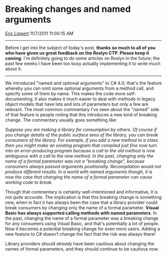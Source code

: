 # Breaking changes and named arguments

[Eric Lippert](https://social.msdn.microsoft.com/profile/Eric%20Lippert) 11/7/2011 11:00:15 AM

-----

Before I get into the subject of today's post, **thanks so much to all of you who have given us great feedback on the Roslyn CTP. Please keep it coming**. I'm definitely going to do some articles on Roslyn in the future; the past few weeks I have been too busy actually implementing it to write much about it.

-----

We introduced "named and optional arguments" to C\# 4.0; that's the feature whereby you can omit some optional arguments from a method call, and specify some of them by name. This makes the code more self-documenting; it also makes it much easier to deal with methods in legacy object models that have lots and lots of parameters but only a few are relevant. The most common commentary I've seen about the "named" side of that feature is people noting that this introduces a new kind of breaking change. The commentary usually goes something like:

*Suppose you are making a library for consumption by others. Of course if you change details of the public surface area of the library, you can break consumers of the library. For example, if you add a new method to a class then you might make an existing program that compiled just fine now turn into an error-producing program because a call to the old method is now ambiguous with a call to the new method. In the past, changing only the name of a formal parameter was not a "breaking change", because consumers always passed arguments positionally. Recompilation would not produce different results. In a world with named arguments though, it is now the case that changing the name of a formal parameter can cause working code to break.*

Though that commentary is certainly well-intentioned and informative, it is not *quite* accurate. The implication is that this breaking change is something new, when in fact it has *always* been the case that a library provider could break consumers by changing only the name of a formal parameter. **Visual Basic has always supported calling methods with named parameters**. In the past, changing the name of a formal parameter was a breaking change for any consumers using Visual Basic, and that's potentially a lot of people. Now it becomes a potential breaking change for even more users. Adding a new feature to C\# doesn't change the fact that the risk was always there\!

Library providers should *already* have been cautious about changing the names of formal parameters, and they should continue to be cautious now.

